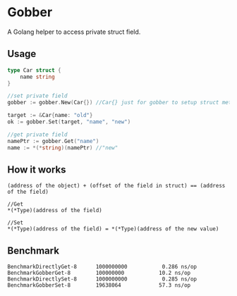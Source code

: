 # Gobber

A Golang helper to access private struct field.

## Usage

```go
type Car struct {
    name string
}

//set private field
gobber := gobber.New(Car{}) //Car{} just for gobber to setup struct metadata

target := &Car{name: "old"}
ok := gobber.Set(target, "name", "new")

//get private field
namePtr := gobber.Get("name")
name := *(*string)(namePtr) //"new"
```

## How it works

```text
(address of the object) + (offset of the field in struct) == (address of the field)

//Get
*(*Type)(address of the field)

//Set
*(*Type)(address of the field) = *(*Type)(address of the new value)
```

## Benchmark

```
BenchmarkDirectlyGet-8   	1000000000	         0.286 ns/op
BenchmarkGobberGet-8     	100000000	        10.2 ns/op
BenchmarkDirectlySet-8   	1000000000	         0.285 ns/op
BenchmarkGobberSet-8     	19638064	        57.3 ns/op
```
